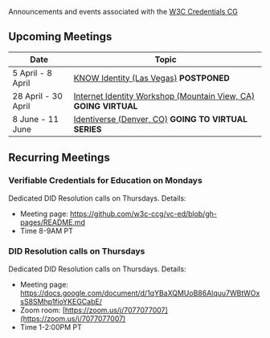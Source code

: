 Announcements and events associated with the [W3C Credentials CG](https://w3c-ccg.github.io)

## Upcoming Meetings

| Date | Topic |
|-----|--------|
| 5 April - 8 April | [KNOW Identity (Las Vegas)](https://www.knowidentity.com/2020-conference/) **POSTPONED**|
| 28 April - 30 April | [Internet Identity Workshop (Mountain View, CA)](https://www.eventbrite.com/e/internet-identity-workshop-iiwxxx-30-2020a-tickets-79016788341) **GOING VIRTUAL** |
| 8 June - 11 June | [Identiverse (Denver, CO)](http://www.cvent.com/d/fhqnf3/4W)  **GOING TO VIRTUAL SERIES**|

## Recurring Meetings

### Verifiable Credentials for Education on Mondays

Dedicated DID Resolution calls on Thursdays. Details:

- Meeting page: https://github.com/w3c-ccg/vc-ed/blob/gh-pages/README.md
- Time 8-9AM PT


### DID Resolution calls on Thursdays

Dedicated DID Resolution calls on Thursdays. Details:

- Meeting page: https://docs.google.com/document/d/1qYBaXQMUoB86Alquu7WBtWOxsS8SMhp1fioYKEGCabE/
- Zoom room: [https://zoom.us/j/7077077007](https://zoom.us/j/7077077007)
- Time 1-2:00PM PT


